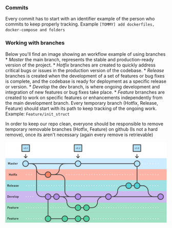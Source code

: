 
### Commits
Every commit has to start with an identifier example of the person who commits to keep properly tracking. Example `[TOMMY] add dockerfiles, docker-compose and folders`

### Working with branches

Below you'll find an image showing an  workflow example of using branches
	* *Master* the main branch, represents the stable and production-ready version of the project.
	* *Hotfix* branches are created to quickly address critical bugs or issues in the production version of the codebase.
	* *Release* branches is created when the development of a set of features or bug fixes is complete, and the codebase is ready for deployment as a specific release or version.
	* *Develop* the dev branch, is where ongoing development and integration of new features or bug fixes take place.
	* *Feature* brranches are created to work on specific features or enhancements independently from the main development branch.
Every temporary branch (Hotfix, Release, Feature) should start with its path to keep tracking of the ongoing work. Example: `Feature/init_struct`

In order to keep our repo clean, everyone should be responsible to remove temporary removable branches (Hotfix, Feature) on github (Is not a hard remove), once its aren't necessary (again every remove is retrievable)

<img width="1919" alt="Working with branches" src="images/branch_struct.png">

